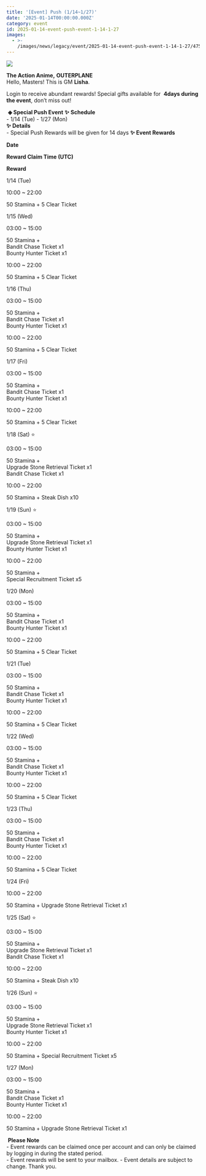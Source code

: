 ```yaml
---
title: '[Event] Push (1/14~1/27)'
date: '2025-01-14T00:00:00.000Z'
category: event
id: 2025-01-14-event-push-event-1-14-1-27
images:
  - >-
    /images/news/legacy/event/2025-01-14-event-push-event-1-14-1-27/4759c200b4a94ca4a56a76260f0d31bb.webp
---
```


![](/images/news/legacy/event/2025-01-14-event-push-event-1-14-1-27/4759c200b4a94ca4a56a76260f0d31bb.webp)  
  

**The Action Anime,** **OUTERPLANE**          
Hello, Masters! This is GM **Lisha**.  
  
Login to receive abundant rewards! Special gifts available for  **4days during the event**, don’t miss out!  
  
 **◈ Special Push Event** **✨** **Schedule**      
\- 1/14 (Tue) - 1/27 (Mon)  
**✨** **Details**     
\- Special Push Rewards will be given for 14 days **✨** **Event Rewards** 

**Date**

**Reward Claim Time (UTC)**

**Reward**

1/14 (Tue)

10:00 ~ 22:00  

50 Stamina + 5 Clear Ticket   

1/15 (Wed)

03:00 ~ 15:00  

50 Stamina +  
Bandit Chase Ticket x1  
Bounty Hunter Ticket x1

10:00 ~ 22:00

50 Stamina + 5 Clear Ticket   

1/16 (Thu)

03:00 ~ 15:00

50 Stamina +  
Bandit Chase Ticket x1  
Bounty Hunter Ticket x1

10:00 ~ 22:00

50 Stamina + 5 Clear Ticket   

1/17 (Fri)

03:00 ~ 15:00

50 Stamina +  
Bandit Chase Ticket x1  
Bounty Hunter Ticket x1

10:00 ~ 22:00

50 Stamina + 5 Clear Ticket   

1/18 (Sat) ⭐

03:00 ~ 15:00

50 Stamina +  
Upgrade Stone Retrieval Ticket x1  
Bandit Chase Ticket x1

10:00 ~ 22:00

50 Stamina + Steak Dish x10  

1/19 (Sun) ⭐

03:00 ~ 15:00

50 Stamina +  
Upgrade Stone Retrieval Ticket x1  
Bounty Hunter Ticket x1

10:00 ~ 22:00

50 Stamina +   
Special Recruitment Ticket x5  

1/20 (Mon)

03:00 ~ 15:00

50 Stamina +  
Bandit Chase Ticket x1  
Bounty Hunter Ticket x1

10:00 ~ 22:00

50 Stamina + 5 Clear Ticket   

1/21 (Tue)

03:00 ~ 15:00

50 Stamina +  
Bandit Chase Ticket x1  
Bounty Hunter Ticket x1

10:00 ~ 22:00

50 Stamina + 5 Clear Ticket   

1/22 (Wed)

03:00 ~ 15:00

50 Stamina +  
Bandit Chase Ticket x1  
Bounty Hunter Ticket x1

10:00 ~ 22:00

50 Stamina + 5 Clear Ticket   

1/23 (Thu)

03:00 ~ 15:00

50 Stamina +  
Bandit Chase Ticket x1  
Bounty Hunter Ticket x1

10:00 ~ 22:00

50 Stamina + 5 Clear Ticket   

1/24 (Fri)

10:00 ~ 22:00

50 Stamina + Upgrade Stone Retrieval Ticket x1  

1/25 (Sat) ⭐

03:00 ~ 15:00

50 Stamina +  
Upgrade Stone Retrieval Ticket x1  
Bandit Chase Ticket x1

10:00 ~ 22:00

50 Stamina + Steak Dish x10  

1/26 (Sun) ⭐

03:00 ~ 15:00

50 Stamina +  
Upgrade Stone Retrieval Ticket x1  
Bounty Hunter Ticket x1

10:00 ~ 22:00

50 Stamina + Special Recruitment Ticket x5  

1/27 (Mon)

03:00 ~ 15:00

50 Stamina +  
Bandit Chase Ticket x1  
Bounty Hunter Ticket x1

10:00 ~ 22:00

50 Stamina + Upgrade Stone Retrieval Ticket x1  

 **Please Note**  
\- Event rewards can be claimed once per account and can only be claimed by logging in during the stated period.  
\- Event rewards will be sent to your mailbox. - Event details are subject to change. Thank you.

